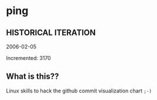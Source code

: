 # ping

## HISTORICAL ITERATION
2006-02-05

Incremented: 3170

## What is this?? 
Linux skills to hack the github commit visualization chart `;-)`
